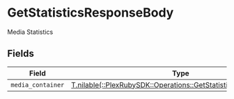 # GetStatisticsResponseBody

Media Statistics


## Fields

| Field                                                                                                                       | Type                                                                                                                        | Required                                                                                                                    | Description                                                                                                                 |
| --------------------------------------------------------------------------------------------------------------------------- | --------------------------------------------------------------------------------------------------------------------------- | --------------------------------------------------------------------------------------------------------------------------- | --------------------------------------------------------------------------------------------------------------------------- |
| `media_container`                                                                                                           | [T.nilable(::PlexRubySDK::Operations::GetStatisticsMediaContainer)](../../models/operations/getstatisticsmediacontainer.md) | :heavy_minus_sign:                                                                                                          | N/A                                                                                                                         |